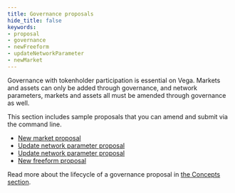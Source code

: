 ```yaml
---
title: Governance proposals
hide_title: false
keywords:
- proposal
- governance
- newFreeform
- updateNetworkParameter
- newMarket
---
```

Governance with tokenholder participation is essential on Vega. Markets and assets can only be added through governance, and network parameters, markets and assets all must be amended through governance as well.

This section includes sample proposals that you can amend and submit via the command line.
* [New market proposal](./market-proposals)
* [Update network parameter proposal](./market-proposals#update-an-existing-market)
* [Update network parameter proposal](./network-parameter-proposals)
* [New freeform proposal](./freeform-proposals)

Read more about the lifecycle of a governance proposal in [the Concepts section](../../concepts/vega-protocol#governance).